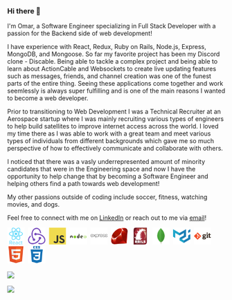 ### Hi there 👋

I'm Omar, a Software Engineer specializing in Full Stack Developer with a passion for the Backend side of web development!

I have experience with React, Redux, Ruby on Rails, Node.js, Express, MongoDB, and Mongoose. So far my favorite project has been my Discord clone - Discable. Being able to tackle a complex project and being able to learn about ActionCable and Websockets to create live updating features such as messages, friends, and channel creation was one of the funest parts of the entire thing. Seeing these applications come together and work seemlessly is always super fulfilling and is one of the main reasons I wanted to become a web developer.

Prior to transitioning to Web Development I was a Technical Recruiter at an Aerospace startup where I was mainly recruiting various types of engineers to help build satellites to improve internet access across the world. I loved my time there as I was able to work with a great team and meet various types of individuals from different backgrounds which gave me so much perspective of how to effectively communicate and collaborate with others. 

I noticed that there was a vasly underrepresented amount of minority candidates that were in the Engineering space and now I have the opportunity to help change that by becoming a Software Engineer and helping others find a path towards web development!

My other passions outside of coding include soccer, fitness, watching movies, and dogs.

Feel free to connect with me on [LinkedIn](https://www.linkedin.com/in/omar-camacho-aa01b3133/) or reach out to me via <a href='mailto: ocamacho812@gmail.com'>email</a>!

<div>
  <img src="https://github.com/devicons/devicon/blob/master/icons/react/react-original-wordmark.svg" title="React" alt="React" width="40" height="40"/>&nbsp;
  <img src="https://github.com/devicons/devicon/blob/master/icons/redux/redux-original.svg" title="Redux" alt="Redux " width="40" height="40"/>&nbsp;
  <img src="https://github.com/devicons/devicon/blob/master/icons/javascript/javascript-original.svg" title="JavaScript" alt="JavaScript" width="40" height="40"/>&nbsp;
  <img src="https://github.com/devicons/devicon/blob/master/icons/nodejs/nodejs-original-wordmark.svg" title="NodeJS" alt="NodeJS" width="40" height="40"/>&nbsp;
  <img src="https://github.com/devicons/devicon/blob/master/icons/express/express-original-wordmark.svg" title="Express" alt="Express" width="40" height="40"/>&nbsp;
  <img src="https://github.com/devicons/devicon/blob/master/icons/ruby/ruby-original.svg" title="Ruby" alt="Ruby" width="40" height="40" />&nbsp;
  <img src="https://github.com/devicons/devicon/blob/master/icons/rails/rails-original-wordmark.svg" title="Rails" alt="rails" width="40" height="40"/>&nbsp;
  <img src="https://github.com/devicons/devicon/blob/master/icons/mongodb/mongodb-original.svg" title="MongoDB" alt="MongoDB" width="40" height="40" />&nbsp;
  <img src="https://github.com/devicons/devicon/blob/master/icons/materialui/materialui-original.svg" title="Material UI" alt="Material UI" width="40" height="40"/>&nbsp;
  <img src="https://github.com/devicons/devicon/blob/master/icons/git/git-original-wordmark.svg" title="Git" **alt="Git" width="40" height="40"/>
  <img src="https://github.com/devicons/devicon/blob/master/icons/html5/html5-original.svg" title="HTML5" alt="HTML" width="40" height="40"/>&nbsp;
  <img src="https://github.com/devicons/devicon/blob/master/icons/css3/css3-plain-wordmark.svg"  title="CSS3" alt="CSS" width="40" height="40"/>&nbsp;
</div>

<a href='#'><img align='center' height='200px' src='https://github-readme-stats.vercel.app/api?username=camachoo1&count_private=true&include_all_commits=true&show_icons=true&theme=github_dark' /></a>

<a href='#'><img align='center' height='200px' src='https://github-readme-stats.vercel.app/api/top-langs/?username=camachoo1&count_private=true&include_all_commits=true&layout=compact&theme=github_dark' /></a>

<!--
**camachoo1/camachoo1** is a ✨ _special_ ✨ repository because its `README.md` (this file) appears on your GitHub profile.

Here are some ideas to get you started:

- 🔭 I’m currently working on ...
- 🌱 I’m currently learning ...
- 👯 I’m looking to collaborate on ...
- 🤔 I’m looking for help with ...
- 💬 Ask me about ...
- 📫 How to reach me: ...
- 😄 Pronouns: ...
- ⚡ Fun fact: ...
-->


